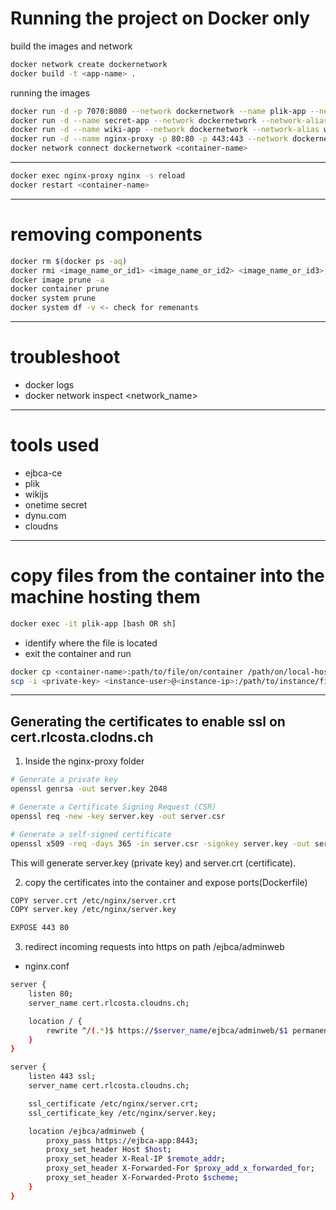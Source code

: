 # Running the project on Docker only
build the images and network
```bash
docker network create dockernetwork
docker build -t <app-name> .
```

running the images
```bash
docker run -d -p 7070:8080 --network dockernetwork --name plik-app --network-alias plik-app rlcosta121/plik-app
docker run -d --name secret-app --network dockernetwork --network-alias secret-app -p 5050:5050 rlcosta121/secret-app
docker run -d --name wiki-app --network dockernetwork --network-alias wiki-app -p 6060:3000 rlcosta121/wiki-app
docker run -d --name nginx-proxy -p 80:80 -p 443:443 --network dockernetwork rlcosta121/nginx-proxy
docker network connect dockernetwork <container-name>
```
---

```bash
docker exec nginx-proxy nginx -s reload
docker restart <container-name>
```
---

# removing components
```bash
docker rm $(docker ps -aq)
docker rmi <image_name_or_id1> <image_name_or_id2> <image_name_or_id3>
docker image prune -a
docker container prune
docker system prune
docker system df -v <- check for remenants
```
---

# troubleshoot
- docker logs <container-name>
- docker network inspect <network_name>

---

# tools used
- ejbca-ce
- plik
- wikijs
- onetime secret
- dynu.com
- cloudns

---

# copy files from the container into the machine hosting them

```sh
docker exec -it plik-app [bash OR sh]
```
- identify where the file is located
- exit the container and run

```sh
docker cp <container-name>:path/to/file/on/container /path/on/local-host
scp -i <private-key> <instance-user>@<instance-ip>:/path/to/instance/file /path/in/local/machine
```

---

## Generating the certificates to enable ssl on cert.rlcosta.clodns.ch
1. Inside the nginx-proxy folder

```bash
# Generate a private key
openssl genrsa -out server.key 2048

# Generate a Certificate Signing Request (CSR)
openssl req -new -key server.key -out server.csr

# Generate a self-signed certificate
openssl x509 -req -days 365 -in server.csr -signkey server.key -out server.crt
```
This will generate server.key (private key) and server.crt (certificate).

2. copy the certificates into the container and expose ports(Dockerfile)
```bash
COPY server.crt /etc/nginx/server.crt
COPY server.key /etc/nginx/server.key

EXPOSE 443 80
```

3. redirect incoming requests into https on path /ejbca/adminweb 
- nginx.conf
```bash
server {
    listen 80;
    server_name cert.rlcosta.cloudns.ch;

    location / {
        rewrite ^/(.*)$ https://$server_name/ejbca/adminweb/$1 permanent;
    }
}

server {
    listen 443 ssl;
    server_name cert.rlcosta.cloudns.ch;

    ssl_certificate /etc/nginx/server.crt;
    ssl_certificate_key /etc/nginx/server.key;

    location /ejbca/adminweb {
        proxy_pass https://ejbca-app:8443;
        proxy_set_header Host $host;
        proxy_set_header X-Real-IP $remote_addr;
        proxy_set_header X-Forwarded-For $proxy_add_x_forwarded_for;
        proxy_set_header X-Forwarded-Proto $scheme;
    }
}
```
